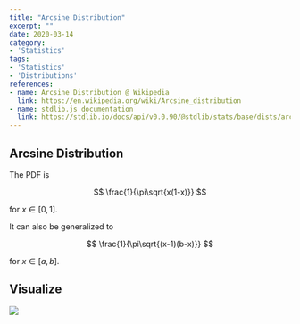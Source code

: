 ```yaml
---
title: "Arcsine Distribution"
excerpt: ""
date: 2020-03-14
category:
- 'Statistics'
tags:
- 'Statistics'
- 'Distributions'
references:
- name: Arcsine Distribution @ Wikipedia
  link: https://en.wikipedia.org/wiki/Arcsine_distribution
- name: stdlib.js documentation
  link: https://stdlib.io/docs/api/v0.0.90/@stdlib/stats/base/dists/arcsine
---
```


## Arcsine Distribution

The PDF is

$$
\frac{1}{\pi\sqrt{x(1-x)}}
$$

for $x\in [0,1]$.

It can also be generalized to

$$
\frac{1}{\pi\sqrt{(x-1)(b-x)}}
$$

for $x\in [a,b]$.


## Visualize

![](../assets/arcsine/arcsine.png)
